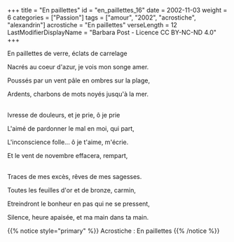 +++
title = "En paillettes"
id = "en_paillettes_16"
date = 2002-11-03
weight = 6
categories = ["Passion"]
tags = ["amour", "2002", "acrostiche", "alexandrin"]
acrostiche = "En paillettes"
verseLength = 12
LastModifierDisplayName = "Barbara Post - Licence CC BY-NC-ND 4.0"
+++

En paillettes de verre, éclats de carrelage

Nacrés au coeur d'azur, je vois mon songe amer.

Poussés par un vent pâle en ombres sur la plage,

Ardents, charbons de mots noyés jusqu'à la mer.

 \
Ivresse de douleurs, et je prie, ô je prie

L'aimé de pardonner le mal en moi, qui part,

L'inconscience folle... ô je t'aime, m'écrie.

Et le vent de novembre effacera, rempart,

 \
Traces de mes excès, rêves de mes sagesses.

Toutes les feuilles d'or et de bronze, carmin,

Etreindront le bonheur en pas qui ne se pressent,

Silence, heure apaisée, et ma main dans ta main.

{{% notice style="primary" %}}
Acrostiche : En paillettes
{{% /notice %}}

